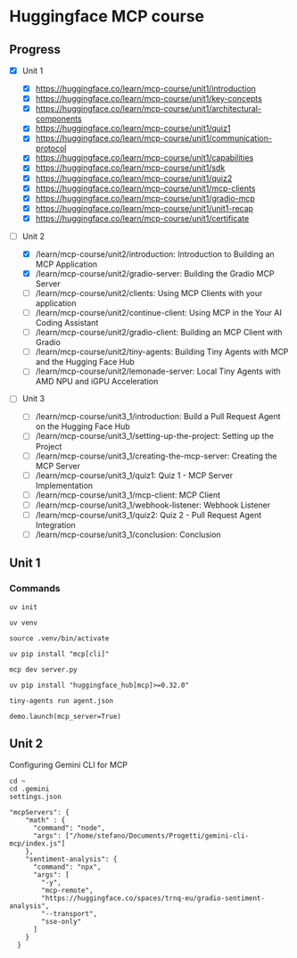 # Huggingface MCP course


## Progress 

- [x] Unit 1
    - [x] https://huggingface.co/learn/mcp-course/unit1/introduction
    - [x] https://huggingface.co/learn/mcp-course/unit1/key-concepts
    - [x] https://huggingface.co/learn/mcp-course/unit1/architectural-components
    - [x] https://huggingface.co/learn/mcp-course/unit1/quiz1
    - [x] https://huggingface.co/learn/mcp-course/unit1/communication-protocol
    - [x] https://huggingface.co/learn/mcp-course/unit1/capabilities
    - [x] https://huggingface.co/learn/mcp-course/unit1/sdk
    - [x] https://huggingface.co/learn/mcp-course/unit1/quiz2
    - [x] https://huggingface.co/learn/mcp-course/unit1/mcp-clients
    - [x] https://huggingface.co/learn/mcp-course/unit1/gradio-mcp
    - [x] https://huggingface.co/learn/mcp-course/unit1/unit1-recap
    - [x] https://huggingface.co/learn/mcp-course/unit1/certificate

- [ ] Unit 2

    - [x] /learn/mcp-course/unit2/introduction: Introduction to Building an MCP Application 
    - [x] /learn/mcp-course/unit2/gradio-server: Building the Gradio MCP Server 
    - [ ] /learn/mcp-course/unit2/clients: Using MCP Clients with your application
    - [ ] /learn/mcp-course/unit2/continue-client: Using MCP in the Your AI Coding Assistant 
    - [ ] /learn/mcp-course/unit2/gradio-client: Building an MCP Client with Gradio
    - [ ] /learn/mcp-course/unit2/tiny-agents: Building Tiny Agents with MCP and the Hugging Face Hub
    - [ ] /learn/mcp-course/unit2/lemonade-server: Local Tiny Agents with AMD NPU and iGPU Acceleration

 - [ ] Unit 3
    - [ ] /learn/mcp-course/unit3_1/introduction: Build a Pull Request Agent on the Hugging Face Hub
    - [ ] /learn/mcp-course/unit3_1/setting-up-the-project: Setting up the Project
    - [ ] /learn/mcp-course/unit3_1/creating-the-mcp-server: Creating the MCP Server
    - [ ] /learn/mcp-course/unit3_1/quiz1: Quiz 1 - MCP Server Implementation
    - [ ] /learn/mcp-course/unit3_1/mcp-client: MCP Client
    - [ ] /learn/mcp-course/unit3_1/webhook-listener: Webhook Listener
    - [ ] /learn/mcp-course/unit3_1/quiz2: Quiz 2 - Pull Request Agent Integration
    - [ ] /learn/mcp-course/unit3_1/conclusion: Conclusion

## Unit 1

### Commands

```
uv init

uv venv

source .venv/bin/activate

uv pip install "mcp[cli]"

mcp dev server.py

uv pip install "huggingface_hub[mcp]>=0.32.0"

tiny-agents run agent.json

demo.launch(mcp_server=True)

```

## Unit 2

Configuring Gemini CLI for MCP

```
cd ~
cd .gemini
settings.json

"mcpServers": {
    "math" : {
      "command": "node",
      "args": ["/home/stefano/Documents/Progetti/gemini-cli-mcp/index.js"]
    },
    "sentiment-analysis": {
      "command": "npx",
      "args": [
        "-y",
        "mcp-remote",
        "https://huggingface.co/spaces/trnq-eu/gradio-sentiment-analysis",
        "--transport",
        "sse-only"
      ]
    }
  }

```